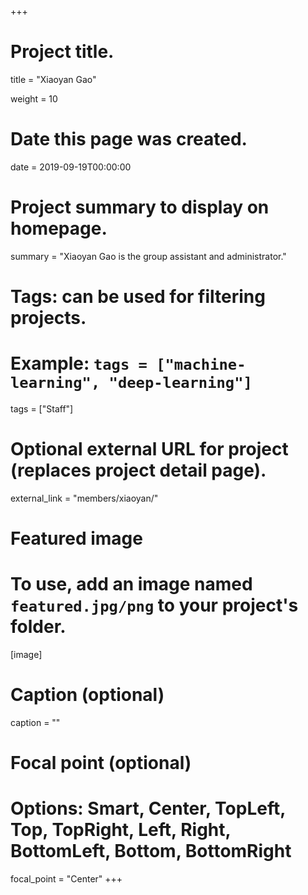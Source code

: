 +++
# Project title.
title = "Xiaoyan Gao"

weight = 10

# Date this page was created.
date = 2019-09-19T00:00:00

# Project summary to display on homepage.
summary = "Xiaoyan Gao is the group assistant and administrator."

# Tags: can be used for filtering projects.
# Example: `tags = ["machine-learning", "deep-learning"]`
tags = ["Staff"]

# Optional external URL for project (replaces project detail page).
external_link = "members/xiaoyan/"

# Featured image
# To use, add an image named `featured.jpg/png` to your project's folder. 
[image]
  # Caption (optional)
  caption = ""

  # Focal point (optional)
  # Options: Smart, Center, TopLeft, Top, TopRight, Left, Right, BottomLeft, Bottom, BottomRight
  focal_point = "Center"
+++
